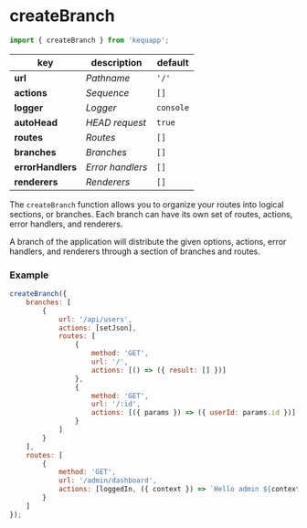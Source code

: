 # createBranch

```javascript
import { createBranch } from 'kequapp';
```

| key | description | default |
| ---- | ---- | ---- |
| **url** | *Pathname* | `'/'` |
| **actions** | *Sequence* | `[]` |
| **logger** | *Logger* | `console` |
| **autoHead** | *HEAD request* | `true` |
| **routes** | *Routes* | `[]` |
| **branches** | *Branches* | `[]` |
| **errorHandlers** | *Error handlers* | `[]` |
| **renderers** | *Renderers* | `[]` |

The `createBranch` function allows you to organize your routes into logical sections, or branches. Each branch can have its own set of routes, actions, error handlers, and renderers.

A branch of the application will distribute the given options, actions, error handlers, and renderers through a section of branches and routes.

### Example

```javascript
createBranch({
    branches: [
        {
            url: '/api/users',
            actions: [setJson],
            routes: [
                {
                    method: 'GET',
                    url: '/',
                    actions: [() => ({ result: [] })]
                },
                {
                    method: 'GET',
                    url: '/:id',
                    actions: [({ params }) => ({ userId: params.id })]
                }
            ]
        }
    ],
    routes: [
        {
            method: 'GET',
            url: '/admin/dashboard',
            actions: [loggedIn, ({ context }) => `Hello admin ${context.auth}`]
        }
    ]
});
```
